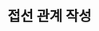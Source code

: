 ---
layout: default
title: 접선 관계 작성
nav_order: 1
permalink: /docs/assemblies/contact_sets/create_contract_sets
parent: 접촉 세트
grand_parent: 조립품
---